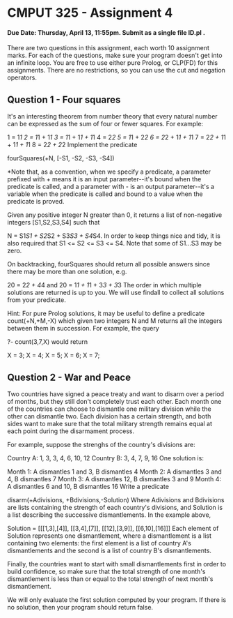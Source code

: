 # CMPUT 325 - Assignment 4

#### Due Date: Thursday, April 13, 11:55pm. Submit as a single file ID.pl .

There are two questions in this assignment, each worth 10 assignment marks. For each of the questions, make sure your program doesn't get into an infinite loop. You are free to use either pure Prolog, or CLP(FD) for this assignments. There are no restrictions, so you can use the cut and negation operators.

## Question 1 - Four squares

It's an interesting theorem from number theory that every natural number can be expressed as the sum of four or fewer squares. For example:

1 = 1*1
2 = 1*1 + 1*1
3 = 1*1 + 1*1 + 1*1
4 = 2*2
5 = 1*1 + 2*2
6 = 2*2 + 1*1 + 1*1
7 = 2*2 + 1*1 + 1*1 + 1*1
8 = 2*2 + 2*2
Implement the predicate

fourSquares(+N, [-S1, -S2, -S3, -S4])


*Note that, as a convention, when we specify a predicate, a parameter prefixed with + means it is an input parameter--it's bound when the predicate is called, and a parameter with - is an output parameter--it's a variable when the predicate is called and bound to a value when the predicate is proved.

Given any positive integer N greater than 0, it returns a list of non-negative integers [S1,S2,S3,S4] such that

N = S1*S1 + S2*S2 + S3*S3 + S4*S4.
In order to keep things nice and tidy, it is also required that S1 <= S2 <= S3 <= S4. Note that some of S1...S3 may be zero.

On backtracking, fourSquares should return all possible answers since there may be more than one solution, e.g.

20 = 2*2 + 4*4 and
20 = 1*1 + 1*1 + 3*3 + 3*3
The order in which multiple solutions are returned is up to you. We will use findall to collect all solutions from your predicate.

Hint: For pure Prolog solutions, it may be useful to define a predicate count(+N,+M,-X) which given two integers N and M returns all the integers between them in succession. For example, the query 

?- count(3,7,X) 
would return

X = 3;
X = 4;
X = 5;
X = 6;
X = 7;

## Question 2 - War and Peace

Two countries have signed a peace treaty and want to disarm over a period of months, but they still don't completely trust each other. Each month one of the countries can choose to dismantle one military division while the other can dismantle two. Each division has a certain strength, and both sides want to make sure that the total military strength remains equal at each point during the disarmament process. 

For example, suppose the strenghs of the country's divisions are:

Country A: 1, 3, 3, 4, 6, 10, 12
Country B: 3, 4, 7, 9, 16
One solution is:

Month 1: A dismantles 1 and 3, B dismantles 4
Month 2: A dismantles 3 and 4, B dismantles 7
Month 3: A dismantles 12, B dismantles 3 and 9
Month 4: A dismantles 6 and 10, B dismantles 16
Write a predicate

disarm(+Adivisions, +Bdivisions,-Solution)
Where Adivisions and Bdivisions are lists containing the strength of each country's divisions, and Solution is a list describing the successive dismantlements. In the example above, 

Solution = [[[1,3],[4]], [[3,4],[7]], [[12],[3,9]], [[6,10],[16]]]
Each element of Solution represents one dismantlement, where a dismantlement is a list containing two elements: the first element is a list of country A's dismantlements and the second is a list of country B's dismantlements.

Finally, the countries want to start with small dismantlements first in order to build confidence, so make sure that the total strength of one month's dismantlement is less than or equal to the total strength of next month's dismantlement.

We will only evaluate the first solution computed by your program. If there is no solution, then your program should return false.

